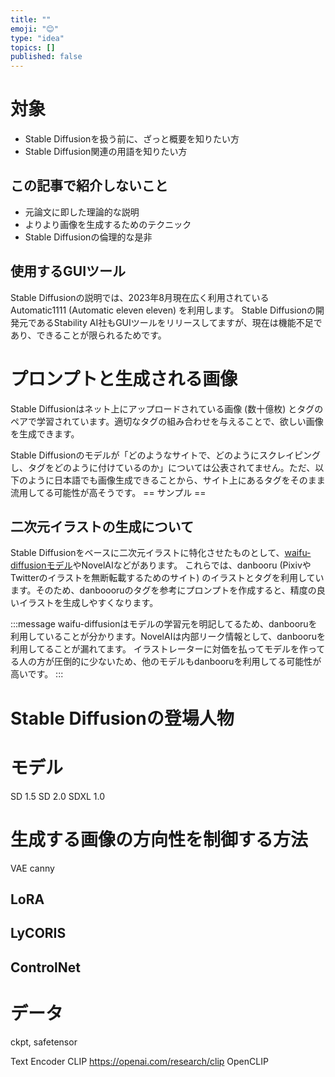 ```yaml
---
title: ""
emoji: "😊"
type: "idea"
topics: []
published: false
---
```


# 対象
- Stable Diffusionを扱う前に、ざっと概要を知りたい方
- Stable Diffusion関連の用語を知りたい方

## この記事で紹介しないこと
- 元論文に即した理論的な説明
- よりより画像を生成するためのテクニック
- Stable Diffusionの倫理的な是非

## 使用するGUIツール
Stable Diffusionの説明では、2023年8月現在広く利用されている Automatic1111 (Automatic eleven eleven) を利用します。
Stable Diffusionの開発元であるStability AI社もGUIツールをリリースしてますが、現在は機能不足であり、できることが限られるためです。

# プロンプトと生成される画像
Stable Diffusionはネット上にアップロードされている画像 (数十億枚) とタグのペアで学習されています。適切なタグの組み合わせを与えることで、欲しい画像を生成できます。

Stable Diffusionのモデルが「どのようなサイトで、どのようにスクレイピングし、タグをどのように付けているのか」については公表されてません。ただ、以下のように日本語でも画像生成できることから、サイト上にあるタグをそのまま流用してる可能性が高そうです。
== サンプル ==

## 二次元イラストの生成について
Stable Diffusionをベースに二次元イラストに特化させたものとして、[waifu-diffusionモデル](https://huggingface.co/jcplus/waifu-diffusion)やNovelAIなどがあります。
これらでは、danbooru (PixivやTwitterのイラストを無断転載するためのサイト) のイラストとタグを利用しています。そのため、danboooruのタグを参考にプロンプトを作成すると、精度の良いイラストを生成しやすくなります。

:::message
waifu-diffusionはモデルの学習元を明記してるため、danbooruを利用していることが分かります。NovelAIは内部リーク情報として、danbooruを利用してることが漏れてます。
イラストレーターに対価を払ってモデルを作ってる人の方が圧倒的に少ないため、他のモデルもdanbooruを利用してる可能性が高いです。
:::

# Stable Diffusionの登場人物

# モデル
SD 1.5
SD 2.0
SDXL 1.0

# 生成する画像の方向性を制御する方法
VAE
canny

## LoRA
## LyCORIS
## ControlNet

# データ
ckpt, safetensor


Text Encoder
CLIP
https://openai.com/research/clip
OpenCLIP
